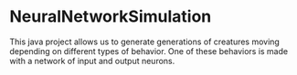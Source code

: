 # NeuralNetworkSimulation
This java project allows us to generate generations of creatures moving depending on different types of behavior. One of these behaviors is made with a network of input and output neurons.
